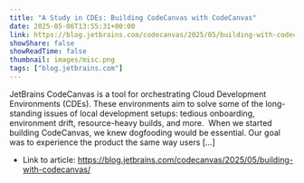 ```yaml
---
title: "A Study in CDEs: Building CodeCanvas with CodeCanvas"
date: 2025-05-06T13:55:31+00:00
link: https://blog.jetbrains.com/codecanvas/2025/05/building-with-codecanvas/
showShare: false
showReadTime: false
thumbnail: images/misc.png
tags: ["blog.jetbrains.com"]
---
```

JetBrains CodeCanvas is a tool for orchestrating Cloud Development Environments (CDEs). These environments aim to solve some of the long-standing issues of local development setups: tedious onboarding, environment drift, resource-heavy builds, and more.  When we started building CodeCanvas, we knew dogfooding would be essential. Our goal was to experience the product the same way users […]

- Link to article: https://blog.jetbrains.com/codecanvas/2025/05/building-with-codecanvas/